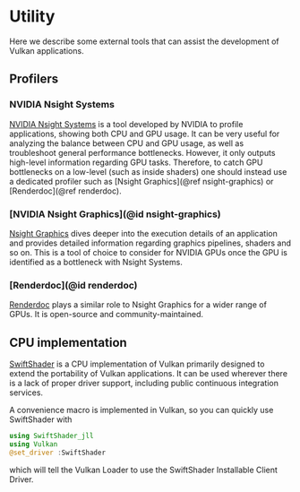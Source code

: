 # Utility

Here we describe some external tools that can assist the development of Vulkan applications.

## Profilers

### NVIDIA Nsight Systems

[NVIDIA Nsight Systems](https://developer.nvidia.com/nsight-systems) is a tool developed by NVIDIA to profile applications, showing both CPU and GPU usage. It can be very useful for analyzing the balance between CPU and GPU usage, as well as troubleshoot general performance bottlenecks. However, it only outputs high-level information regarding GPU tasks. Therefore, to catch GPU bottlenecks on a low-level (such as inside shaders) one should instead use a dedicated profiler such as [Nsight Graphics](@ref nsight-graphics) or [Renderdoc](@ref renderdoc).

### [NVIDIA Nsight Graphics](@id nsight-graphics)

[Nsight Graphics](https://developer.nvidia.com/nsight-graphics) dives deeper into the execution details of an application and provides detailed information regarding graphics pipelines, shaders and so on. This is a tool of choice to consider for NVIDIA GPUs once the GPU is identified as a bottleneck with Nsight Systems.

### [Renderdoc](@id renderdoc)

[Renderdoc](https://renderdoc.org/) plays a similar role to Nsight Graphics for a wider range of GPUs. It is open-source and community-maintained.

## CPU implementation

[SwiftShader](https://github.com/google/swiftshader) is a CPU implementation of Vulkan primarily designed to extend the portability of Vulkan applications. It can be used wherever there is a lack of proper driver support, including public continuous integration services.

A convenience macro is implemented in Vulkan, so you can quickly use SwiftShader with

```julia
using SwiftShader_jll
using Vulkan
@set_driver :SwiftShader
```

which will tell the Vulkan Loader to use the SwiftShader Installable Client Driver.
